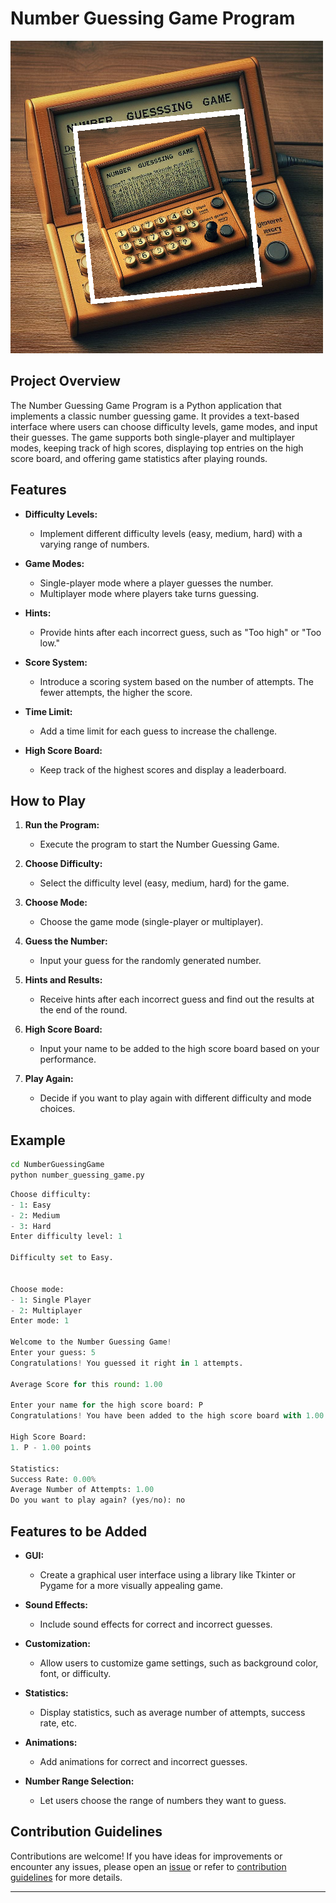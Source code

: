 # Number Guessing Game Program

![Number Guess](image.png)

## Project Overview

The Number Guessing Game Program is a Python application that implements a classic number guessing game. It provides a text-based interface where users can choose difficulty levels, game modes, and input their guesses. The game supports both single-player and multiplayer modes, keeping track of high scores, displaying top entries on the high score board, and offering game statistics after playing rounds.

## Features

- **Difficulty Levels:**
  - Implement different difficulty levels (easy, medium, hard) with a varying range of numbers.

- **Game Modes:**
  - Single-player mode where a player guesses the number.
  - Multiplayer mode where players take turns guessing.

- **Hints:**
  - Provide hints after each incorrect guess, such as "Too high" or "Too low."

- **Score System:**
  - Introduce a scoring system based on the number of attempts. The fewer attempts, the higher the score.

- **Time Limit:**
  - Add a time limit for each guess to increase the challenge.

- **High Score Board:**
  - Keep track of the highest scores and display a leaderboard.

## How to Play

1. **Run the Program:**
   - Execute the program to start the Number Guessing Game.

2. **Choose Difficulty:**
   - Select the difficulty level (easy, medium, hard) for the game.

3. **Choose Mode:**
   - Choose the game mode (single-player or multiplayer).

4. **Guess the Number:**
   - Input your guess for the randomly generated number.

5. **Hints and Results:**
   - Receive hints after each incorrect guess and find out the results at the end of the round.

6. **High Score Board:**
   - Input your name to be added to the high score board based on your performance.

7. **Play Again:**
   - Decide if you want to play again with different difficulty and mode choices.

## Example

```bash
cd NumberGuessingGame
python number_guessing_game.py
```

```python
Choose difficulty:
- 1: Easy
- 2: Medium
- 3: Hard
Enter difficulty level: 1

Difficulty set to Easy.


Choose mode:
- 1: Single Player
- 2: Multiplayer
Enter mode: 1

Welcome to the Number Guessing Game!
Enter your guess: 5
Congratulations! You guessed it right in 1 attempts.

Average Score for this round: 1.00

Enter your name for the high score board: P
Congratulations! You have been added to the high score board with 1.00 points.

High Score Board:
1. P - 1.00 points

Statistics:
Success Rate: 0.00%
Average Number of Attempts: 1.00
Do you want to play again? (yes/no): no
```

## Features to be Added

- **GUI:**
  - Create a graphical user interface using a library like Tkinter or Pygame for a more visually appealing game.

- **Sound Effects:**
  - Include sound effects for correct and incorrect guesses.

- **Customization:**
  - Allow users to customize game settings, such as background color, font, or difficulty.

- **Statistics:**
  - Display statistics, such as average number of attempts, success rate, etc.

- **Animations:**
  - Add animations for correct and incorrect guesses.

- **Number Range Selection:**
  - Let users choose the range of numbers they want to guess.

## Contribution Guidelines

Contributions are welcome! If you have ideas for improvements or encounter any issues, please open an [issue](https://github.com/vrm-piyush/Acronym/issues) or refer to [contribution guidelines](../CONTRIBUTING.md) for more details.

---